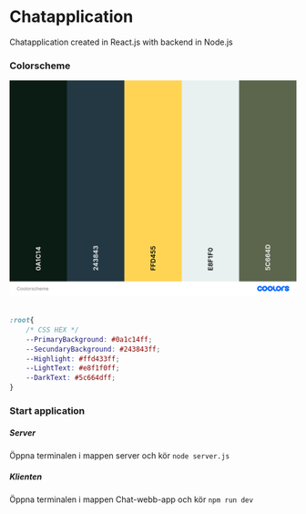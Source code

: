 # Chatapplication
Chatapplication created in React.js with backend in Node.js

<h3>Colorscheme</h3>
<img src="/Chat-webb-app/src/assets/Colorscheme.png"/>

```css

:root{
    /* CSS HEX */
    --PrimaryBackground: #0a1c14ff;
    --SecundaryBackground: #243843ff;
    --Highlight: #ffd433ff;
    --LightText: #e8f1f0ff;
    --DarkText: #5c664dff;
}

```

<h3>Start application</h3>

<h5>Server</h3>

Öppna terminalen i mappen server och kör ` node server.js `  



<h5>Klienten</h5>

Öppna terminalen i mappen Chat-webb-app och kör ` npm run dev `